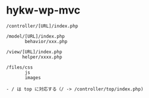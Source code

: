 hykw-wp-mvc
===========

    /controller/[URL]/index.php
    
    /model/[URL]/index.php
           behavior/xxx.php
    
    /view/[URL]/index.php
          helper/xxxx.php
    
    /files/css
           js
           images
    
    - / は top に対応する（/ -> /controller/top/index.php)
